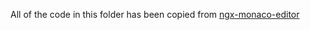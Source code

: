 All of the code in this folder has been copied from [ngx-monaco-editor](https://github.com/atularen/ngx-monaco-editor)
